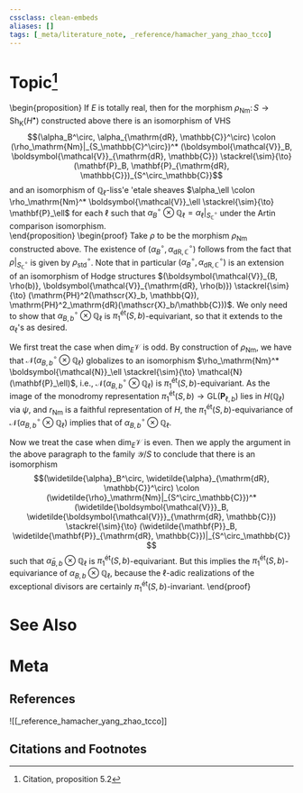 ```yaml
---
cssclass: clean-embeds
aliases: []
tags: [_meta/literature_note, _reference/hamacher_yang_zhao_tcco]
---
```

# Topic[^1]
\begin{proposition}
If $E$ is totally real, then for the morphism $\rho_\mathrm{Nm} \colon S \to \mathrm{Sh}_\mathsf{K}(H^\bullet)$ constructed above there is an isomorphism of VHS $$(\alpha_B^\circ, \alpha_{\mathrm{dR}, \mathbb{C}}^\circ) \colon (\rho_\mathrm{Nm}|_{S_\mathbb{C}^\circ})^* (\boldsymbol{\mathcal{V}}_B, \boldsymbol{\mathcal{V}}_{\mathrm{dR}, \mathbb{C}}) \stackrel{\sim}{\to} (\mathbf{P}_B, \mathbf{P}_{\mathrm{dR}, \mathbb{C}})_{S^\circ_\mathbb{C}}$$
and an isomorphism of $\mathbb{Q}_\ell$-liss\'e \'etale sheaves $\alpha_\ell \colon \rho_\mathrm{Nm}^* \boldsymbol{\mathcal{V}}_\ell \stackrel{\sim}{\to} \mathbf{P}_\ell$ for each $\ell$ such that $\alpha_B^\circ {\otimes} \mathbb{Q}_\ell = \alpha_\ell|_{S_\mathbb{C}^\circ}$ under the Artin comparison isomorphism.   
\end{proposition}
\begin{proof}
Take $\rho$ to be the morphism $\rho_\mathrm{Nm}$ constructed above. The existence of $(\alpha_B^\circ, \alpha^\circ_{\mathrm{dR}, \mathbb{C}})$ follows from the fact that $\rho|_{S_\mathbb{C}^\circ}$ is given by $\rho_\mathrm{std}^\circ$. Note that in particular $(\alpha_B^\circ, \alpha^\circ_{\mathrm{dR}, \mathbb{C}})$ is an extension of an isomorphism of Hodge structures $(\boldsymbol{\mathcal{V}}_{B, \rho(b)}, \boldsymbol{\mathcal{V}}_{\mathrm{dR}, \rho(b)}) \stackrel{\sim}{\to} (\mathrm{PH}^2(\mathscr{X}_b, \mathbb{Q}), \mathrm{PH}^2_\mathrm{dR}(\mathscr{X}_b/\mathbb{C}))$. We only need to show that $\alpha^\circ_{B, b} {\otimes} \mathbb{Q}_\ell$ is $\pi_1^\mathrm{{\acute{e}}t}(S, b)$-equivariant, so that it extends to the $\alpha_\ell$'s as desired.

We first treat the case when $\dim_E \mathcal{V}$ is odd. By construction of $\rho_\mathrm{Nm}$, we have that $\mathcal{N}(\alpha^\circ_{B, b} {\otimes} \mathbb{Q}_\ell)$ globalizes to an isomorphism $\rho_\mathrm{Nm}^* \boldsymbol{\mathcal{N}}_\ell \stackrel{\sim}{\to} \mathcal{N}(\mathbf{P}_\ell)$, i.e., $\mathcal{N}(\alpha^\circ_{B, b} {\otimes} \mathbb{Q}_\ell)$ is $\pi_1^\mathrm{{\acute{e}}t}(S, b)$-equivariant. As the image of the monodromy representation $\pi_1^\mathrm{{\acute{e}}t}(S, b) \to \mathrm{GL}(\mathbf{P}_{\ell, b})$ lies in $H(\mathbb{Q}_\ell)$ via $\psi$, and $r_\mathrm{Nm}$ is a faithful representation of $H$, the $\pi_1^\mathrm{{\acute{e}}t}(S, b)$-equivariance of $\mathcal{N}(\alpha^\circ_{B, b} {\otimes} \mathbb{Q}_\ell)$ implies that of $\alpha^\circ_{B, b} {\otimes} \mathbb{Q}_\ell$. 

Now we treat the case when $\dim_E \mathcal{V}$ is even. Then we apply the argument in the above paragraph to the family $\mathscr{Y}/S$ to conclude that there is an isomorphism $$(\widetilde{\alpha}_B^\circ, \widetilde{\alpha}_{\mathrm{dR}, \mathbb{C}}^\circ) \colon (\widetilde{\rho}_\mathrm{Nm}|_{S^\circ_\mathbb{C}})^*(\widetilde{\boldsymbol{\mathcal{V}}}_B, \widetilde{\boldsymbol{\mathcal{V}}}_{\mathrm{dR}, \mathbb{C}}) \stackrel{\sim}{\to} (\widetilde{\mathbf{P}}_B, \widetilde{\mathbf{P}}_{\mathrm{dR}, \mathbb{C}})|_{S^\circ_\mathbb{C}} $$
such that $\widetilde{\alpha}_{B, b} {\otimes} \mathbb{Q}_\ell$ is $\pi_1^\mathrm{{\acute{e}}t}(S, b)$-equivariant. But this implies the $\pi_1^\mathrm{{\acute{e}}t}(S, b)$-equivariance of $\alpha_{B, b} {\otimes} \mathbb{Q}_\ell$, because the $\ell$-adic realizations of the exceptional divisors are certainly $\pi_1^\mathrm{{\acute{e}}t}(S, b)$-invariant. 
\end{proof}

# See Also

# Meta
## References
![[_reference_hamacher_yang_zhao_tcco]]


## Citations and Footnotes
[^1]: Citation, proposition 5.2